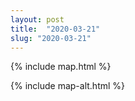 ```yaml
---
layout: post
title:  "2020-03-21"
slug: "2020-03-21"
---
```

{% include map.html %}

{% include map-alt.html %}

